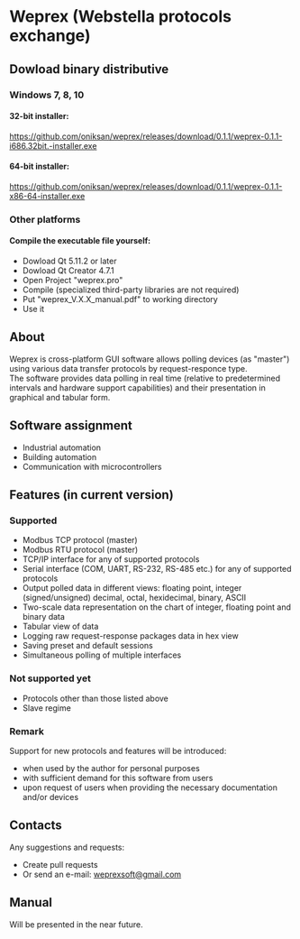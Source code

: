 # Weprex (Webstella protocols exchange)

## Dowload binary distributive
### Windows 7, 8, 10
#### 32-bit installer:
https://github.com/oniksan/weprex/releases/download/0.1.1/weprex-0.1.1-i686.32bit.-installer.exe
#### 64-bit installer:
https://github.com/oniksan/weprex/releases/download/0.1.1/weprex-0.1.1-x86-64-installer.exe
### Other platforms
#### Compile the executable file yourself:
- Dowload Qt 5.11.2 or later
- Dowload Qt Creator 4.7.1
- Open Project "weprex.pro"
- Compile (specialized third-party libraries are not required)
- Put "weprex_V.X.X_manual.pdf" to working directory
- Use it

## About
Weprex is cross-platform GUI software allows polling devices (as "master")
using various data transfer protocols by request-responce type.<br/>
The software provides data polling in real time
(relative to predetermined intervals and hardware support capabilities)
and their presentation in graphical and tabular form.

## Software assignment
- Industrial automation
- Building automation
- Communication with microcontrollers

## Features (in current version)
### Supported
- Modbus TCP protocol (master)
- Modbus RTU protocol (master)
- TCP/IP interface for any of supported protocols
- Serial interface (COM, UART, RS-232, RS-485 etc.) for any of supported protocols
- Output polled data in different views: floating point, integer (signed/unsigned) decimal, octal, hexidecimal, binary, ASCII 
- Two-scale data representation on the chart of integer, floating point and binary data
- Tabular view of data
- Logging raw request-response packages data in hex view
- Saving preset and default sessions
- Simultaneous polling of multiple interfaces

### Not supported yet
- Protocols other than those listed above
- Slave regime

### Remark
Support for new protocols and features will be introduced:
- when used by the author for personal purposes
- with sufficient demand for this software from users
- upon request of users when providing the necessary documentation and/or devices

## Contacts
Any suggestions and requests:
- Сreate pull requests
- Or send an e-mail: weprexsoft@gmail.com

## Manual
Will be presented in the near future.
